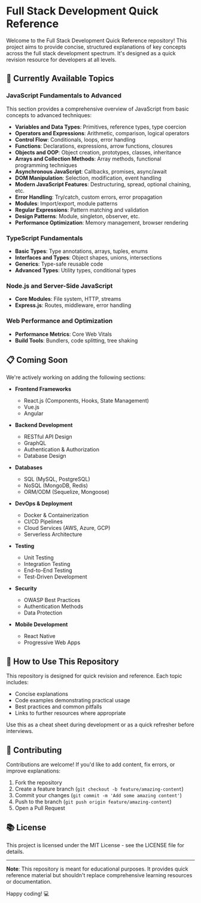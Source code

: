 # Full Stack Development Quick Reference

Welcome to the Full Stack Development Quick Reference repository! This project aims to provide concise, structured explanations of key concepts across the full stack development spectrum. It's designed as a quick revision resource for developers at all levels.

## 🚀 Currently Available Topics

### JavaScript Fundamentals to Advanced

This section provides a comprehensive overview of JavaScript from basic concepts to advanced techniques:

- **Variables and Data Types**: Primitives, reference types, type coercion
- **Operators and Expressions**: Arithmetic, comparison, logical operators
- **Control Flow**: Conditionals, loops, error handling
- **Functions**: Declarations, expressions, arrow functions, closures
- **Objects and OOP**: Object creation, prototypes, classes, inheritance
- **Arrays and Collection Methods**: Array methods, functional programming techniques
- **Asynchronous JavaScript**: Callbacks, promises, async/await
- **DOM Manipulation**: Selection, modification, event handling
- **Modern JavaScript Features**: Destructuring, spread, optional chaining, etc.
- **Error Handling**: Try/catch, custom errors, error propagation
- **Modules**: Import/export, module patterns
- **Regular Expressions**: Pattern matching and validation
- **Design Patterns**: Module, singleton, observer, etc.
- **Performance Optimization**: Memory management, browser rendering

### TypeScript Fundamentals

- **Basic Types**: Type annotations, arrays, tuples, enums
- **Interfaces and Types**: Object shapes, unions, intersections
- **Generics**: Type-safe reusable code
- **Advanced Types**: Utility types, conditional types

### Node.js and Server-Side JavaScript

- **Core Modules**: File system, HTTP, streams
- **Express.js**: Routes, middleware, error handling

### Web Performance and Optimization

- **Performance Metrics**: Core Web Vitals
- **Build Tools**: Bundlers, code splitting, tree shaking

## 📋 Coming Soon

We're actively working on adding the following sections:

- **Frontend Frameworks**
  - React.js (Components, Hooks, State Management)
  - Vue.js
  - Angular

- **Backend Development**
  - RESTful API Design
  - GraphQL
  - Authentication & Authorization
  - Database Design

- **Databases**
  - SQL (MySQL, PostgreSQL)
  - NoSQL (MongoDB, Redis)
  - ORM/ODM (Sequelize, Mongoose)

- **DevOps & Deployment**
  - Docker & Containerization
  - CI/CD Pipelines
  - Cloud Services (AWS, Azure, GCP)
  - Serverless Architecture

- **Testing**
  - Unit Testing
  - Integration Testing
  - End-to-End Testing
  - Test-Driven Development

- **Security**
  - OWASP Best Practices
  - Authentication Methods
  - Data Protection

- **Mobile Development**
  - React Native
  - Progressive Web Apps

## 🤝 How to Use This Repository

This repository is designed for quick revision and reference. Each topic includes:

- Concise explanations
- Code examples demonstrating practical usage
- Best practices and common pitfalls
- Links to further resources where appropriate

Use this as a cheat sheet during development or as a quick refresher before interviews.

## 📝 Contributing

Contributions are welcome! If you'd like to add content, fix errors, or improve explanations:

1. Fork the repository
2. Create a feature branch (`git checkout -b feature/amazing-content`)
3. Commit your changes (`git commit -m 'Add some amazing content'`)
4. Push to the branch (`git push origin feature/amazing-content`)
5. Open a Pull Request

## 📚 License

This project is licensed under the MIT License - see the LICENSE file for details.

---

**Note**: This repository is meant for educational purposes. It provides quick reference material but shouldn't replace comprehensive learning resources or documentation.

Happy coding! 💻